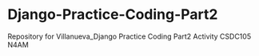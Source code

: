 # Django-Practice-Coding-Part2
Repository for Villanueva_Django Practice Coding Part2 Activity CSDC105 N4AM
